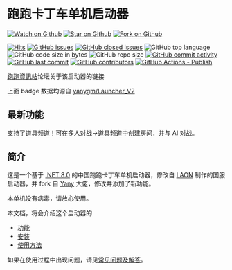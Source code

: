 # 跑跑卡丁车单机启动器

[![Watch on Github](https://img.shields.io/github/watchers/yanygm/Launcher_V2.svg?style=social)](https://github.com/yanygm/Launcher_V2/watchers)
[![Star on Github](https://img.shields.io/github/stars/yanygm/Launcher_V2.svg?style=social)](https://github.com/yanygm/Launcher_V2/stargazers)
[![Fork on Github](https://img.shields.io/github/forks/yanygm/Launcher_V2.svg?style=social)](https://github.com/yanygm/Launcher_V2/network/members)

[![Hits](https://hits.sh/github.com/yanygm/Launcher_V2.svg)](https://hits.sh/github.com/yanygm/Launcher_V2/)
[![GitHub issues](https://img.shields.io/github/issues/yanygm/Launcher_V2.svg)](https://github.com/yanygm/Launcher_V2/issues)
[![GitHub closed issues](https://img.shields.io/github/issues-closed/yanygm/Launcher_V2.svg)](https://github.com/yanygm/Launcher_V2/issues?q=is%3Aissue+is%3Aclosed)
![GitHub top language](https://img.shields.io/github/languages/top/yanygm/Launcher_V2.svg)
![GitHub code size in bytes](https://img.shields.io/github/languages/code-size/yanygm/Launcher_V2.svg)
![GitHub repo size](https://img.shields.io/github/repo-size/yanygm/Launcher_V2.svg)
[![GitHub commit activity](https://img.shields.io/github/commit-activity/m/yanygm/Launcher_V2.svg)](https://github.com/yanygm/Launcher_V2/commits/main)
[![GitHub last commit](https://img.shields.io/github/last-commit/yanygm/Launcher_V2.svg)](https://github.com/yanygm/Launcher_V2/commits/main)
[![GitHub contributors](https://img.shields.io/github/contributors/yanygm/Launcher_V2.svg)](https://github.com/yanygm/Launcher_V2/graphs/contributors)
[![GitHub Actions - Publish](https://img.shields.io/github/actions/workflow/status/yanygm/Launcher_V2/Publish.yml?branch=main)](https://github.com/yanygm/Launcher_V2/actions/workflows/Publish.yml)

[跑跑資訊站](https://kartinfo.me/thread-9369-1-1.html)论坛关于该启动器的链接

上面 badge 数据均源自 [yanygm/Launcher_V2](https://github.com/yanygm/Launcher_V2)

## 最新功能

支持了道具频道！可在多人对战->道具频道中创建房间，并与 AI 对战。

## 简介

这是一个基于 [.NET 8.0](https://dotnet.microsoft.com/download/dotnet/8.0) 的中国跑跑卡丁车单机启动器，修改自 [LAON](https://github.com/MyPuppy) 制作的国服启动器，并 fork 自 [Yany](https://github.com/yanygm) 大佬，修改并添加了新功能。

本单机没有病毒，请放心使用。

本文档，将会介绍这个启动器的

- [功能](./feature.md)
- [安装](./installation.md)
- [使用方法](./how-to-use.md)

如果在使用过程中出现问题，请见[常见问题及解答](./FAQ.md)。
